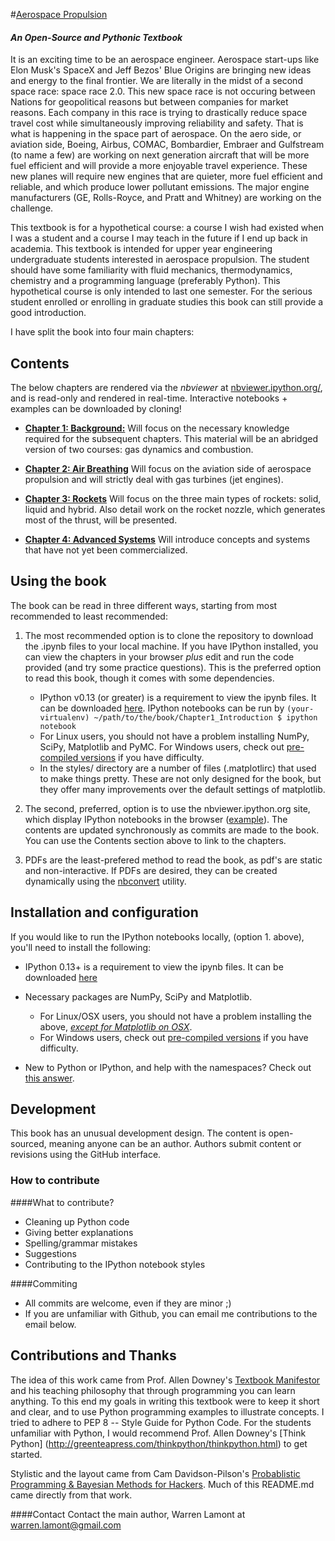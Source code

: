 #[Aerospace Propulsion](https://github.com/wlamont/aerospace_propulsion)
#### *An Open-Source and Pythonic Textbook*

It is an exciting time to be an aerospace engineer.   Aerospace start-ups like Elon Musk's SpaceX and Jeff Bezos' Blue Origins are bringing new ideas and energy to the final frontier.  We are literally in the midst of a second space race: space race 2.0.  This new space race is not occuring between Nations for geopolitical reasons but between companies for market reasons.  Each company in this race is trying to drastically reduce space travel cost while simultaneously improving reliability and safety.   That is what is happening in the space part of aerospace.  On the aero side, or aviation side, Boeing, Airbus, COMAC, Bombardier, Embraer and Gulfstream (to name a few)  are working on next generation aircraft that will be more fuel efficient and will provide a more enjoyable travel experience.  These new planes will require new engines that are quieter, more fuel efficient and reliable, and which produce lower pollutant emissions.   The major engine manufacturers (GE, Rolls-Royce, and Pratt and Whitney) are working on the challenge.

This textbook is for a hypothetical course: a course I wish had existed when I was a student and a course I may teach in the future if I end up back in academia.  This textbook is intended for upper year engineering undergraduate students interested in aerospace propulsion.  The student should have some familiarity with fluid mechanics, thermodynamics, chemistry and a programming language (preferably Python).    This hypothetical course is only intended to last one semester.  For the serious student enrolled or enrolling in graduate studies this book can still provide a good introduction.



I have split the book into four main chapters:


Contents
------


The below chapters are rendered via the *nbviewer* at
[nbviewer.ipython.org/](http://nbviewer.ipython.org/), and is read-only and rendered in real-time.
Interactive notebooks + examples can be downloaded by cloning! 


* [**Chapter 1: Background:**](http://nbviewer.ipython.org/github/wlamont/aerospace_propulsion/blob/master/Chapter01_background/Chapter01_background.ipynb)  Will focus on the necessary knowledge required for the subsequent chapters.  This material will be an abridged version of two courses: gas dynamics and combustion. 

* [**Chapter 2: Air Breathing**](http://nbviewer.ipython.org/urls/raw.github.com/CamDavidsonPilon/Probabilistic-Programming-and-Bayesian-Methods-for-Hackers/master/Chapter1_Introduction/Chapter1_Introduction.ipynb)
Will focus on the aviation side of aerospace propulsion and will strictly deal with gas turbines (jet engines).
    
* [**Chapter 3: Rockets**](http://nbviewer.ipython.org/urls/raw.github.com/CamDavidsonPilon/Probabilistic-Programming-and-Bayesian-Methods-for-Hackers/master/Chapter2_MorePyMC/MorePyMC.ipynb)
Will focus on the three main types of rockets: solid, liquid and hybrid.  Also detail work on the rocket nozzle, which generates most of the thrust, will be presented.
    
* [**Chapter 4: Advanced Systems**](http://nbviewer.ipython.org/urls/raw.github.com/CamDavidsonPilon/Probabilistic-Programming-and-Bayesian-Methods-for-Hackers/master/Chapter3_MCMC/IntroMCMC.ipynb)
Will introduce concepts and systems that have not yet been commercialized.
  
    
Using the book
-------

The book can be read in three different ways, starting from most recommended to least recommended: 

1. The most recommended option is to clone the repository to download the .ipynb files to your local machine. If you have IPython installed, you can view the 
chapters in your browser *plus* edit and run the code provided (and try some practice questions). This is the preferred option to read
this book, though it comes with some dependencies. 
    -  IPython v0.13 (or greater) is a requirement to view the ipynb files. It can be downloaded [here](http://ipython.org/). IPython notebooks can be run by `(your-virtualenv) ~/path/to/the/book/Chapter1_Introduction $ ipython notebook`
    -  For Linux users, you should not have a problem installing NumPy, SciPy, Matplotlib and PyMC. For Windows users, check out [pre-compiled versions](http://www.lfd.uci.edu/~gohlke/pythonlibs/) if you have difficulty. 
    -  In the styles/ directory are a number of files (.matplotlirc) that used to make things pretty. These are not only designed for the book, but they offer many improvements over the default settings of matplotlib.
2. The second, preferred, option is to use the nbviewer.ipython.org site, which display IPython notebooks in the browser ([example](http://nbviewer.ipython.org/urls/raw.github.com/CamDavidsonPilon/Probabilistic-Programming-and-Bayesian-Methods-for-Hackers/master/Chapter1_Introduction/Chapter1_Introduction.ipynb)).
The contents are updated synchronously as commits are made to the book. You can use the Contents section above to link to the chapters.
 
3. PDFs are the least-prefered method to read the book, as pdf's are static and non-interactive. If PDFs are desired, they can be created dynamically using the [nbconvert](https://github.com/ipython/nbconvert) utility.
 

Installation and configuration
------

If you would like to run the IPython notebooks locally, (option 1. above), you'll need to install the following:

-  IPython 0.13+ is a requirement to view the ipynb files. It can be downloaded [here](http://ipython.org/ipython-doc/dev/install/index.html) 
- Necessary packages are NumPy, SciPy and Matplotlib.   
   -  For Linux/OSX users, you should not have a problem installing the above, [*except for Matplotlib on OSX*](http://www.penandpants.com/2012/02/24/install-python/).
   -  For Windows users, check out [pre-compiled versions](http://www.lfd.uci.edu/~gohlke/pythonlibs/) if you have difficulty. 

- New to Python or IPython, and help with the namespaces? Check out [this answer](http://stackoverflow.com/questions/12987624/confusion-between-numpy-scipy-matplotlib-and-pylab). 





Development
------

This book has an unusual development design. The content is open-sourced, meaning anyone can be an author. 
Authors submit content or revisions using the GitHub interface. 

### How to contribute

####What to contribute?

-  Cleaning up Python code
-  Giving better explanations
-  Spelling/grammar mistakes
-  Suggestions
-  Contributing to the IPython notebook styles


####Commiting

-  All commits are welcome, even if they are minor ;)
-  If you are unfamiliar with Github, you can email me contributions to the email below.


Contributions and Thanks
-----

The idea of this work came from Prof. Allen Downey's [Textbook Manifestor](http://greenteapress.com/manifesto.html) and his teaching philosophy that through programming you can learn anything.  To this end my goals in writing this textbook were to keep it short and clear, and to use Python programming examples to illustrate concepts.  I tried to adhere to PEP 8  -- Style Guide for Python Code.  For the students unfamiliar with Python, I would recommend Prof. Allen Downey's [Think Python] (http://greenteapress.com/thinkpython/thinkpython.html) to get started.

Stylistic and the layout came from Cam Davidson-Pilson's [Probablistic Programming & Bayesian Methods for Hackers](https://github.com/CamDavidsonPilon/Probabilistic-Programming-and-Bayesian-Methods-for-Hackers).  Much of this README.md came directly from that work.  



####Contact
Contact the main author, Warren Lamont at warren.lamont@gmail.com 



